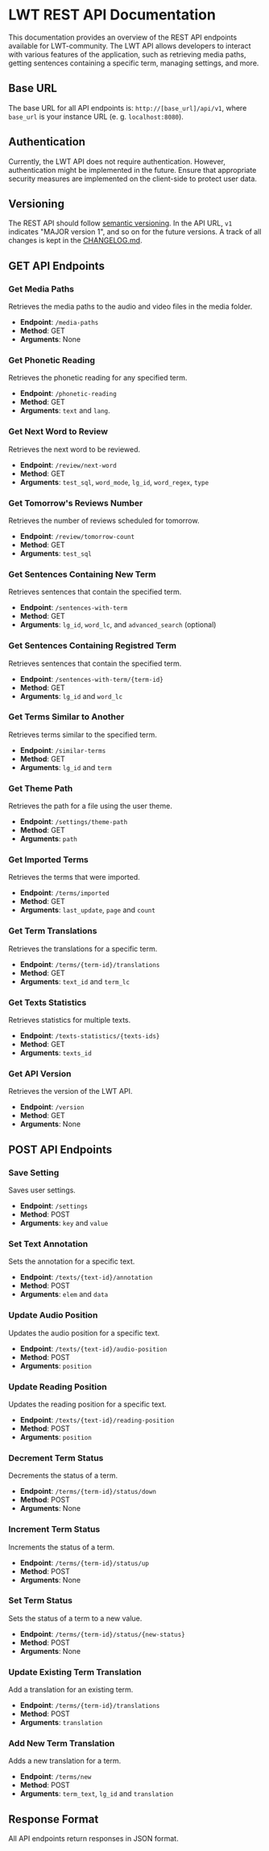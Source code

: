 # LWT REST API Documentation

This documentation provides an overview of the REST API endpoints available for LWT-community. 
The LWT API allows developers to interact with various features of the application, 
such as retrieving media paths, getting sentences containing a specific term, 
managing settings, and more. 

## Base URL

The base URL for all API endpoints is: `http://[base_url]/api/v1`, 
where `base_url` is your instance URL (e. g. `localhost:8080`). 

## Authentication

Currently, the LWT API does not require authentication. However, authentication 
might be implemented in the future. Ensure that appropriate security measures are 
implemented on the client-side to protect user data.

## Versioning

The REST API should follow [semantic versioning](https://semver.org/). 
In the API URL, `v1` indicates "MAJOR version 1", and so on for the future versions.
A track of all changes is kept in the [CHANGELOG.md](./CHANGELOG.md).

## GET API Endpoints

### Get Media Paths

Retrieves the media paths to the audio and video files in the media folder.

- **Endpoint**: `/media-paths`
- **Method**: GET
- **Arguments**: None

### Get Phonetic Reading

Retrieves the phonetic reading for any specified term.

- **Endpoint**: `/phonetic-reading`
- **Method**: GET
- **Arguments**: `text` and `lang`.


### Get Next Word to Review

Retrieves the next word to be reviewed.

- **Endpoint**: `/review/next-word`
- **Method**: GET
- **Arguments**: `test_sql`, `word_mode`, `lg_id`, `word_regex`, `type`

### Get Tomorrow's Reviews Number

Retrieves the number of reviews scheduled for tomorrow.

- **Endpoint**: `/review/tomorrow-count`
- **Method**: GET
- **Arguments**: `test_sql`

### Get Sentences Containing New Term

Retrieves sentences that contain the specified term.

- **Endpoint**: `/sentences-with-term`
- **Method**: GET
- **Arguments**: `lg_id`, `word_lc`, and `advanced_search` (optional)

### Get Sentences Containing Registred Term

Retrieves sentences that contain the specified term.

- **Endpoint**: `/sentences-with-term/{term-id}`
- **Method**: GET
- **Arguments**: `lg_id` and `word_lc`


### Get Terms Similar to Another

Retrieves terms similar to the specified term.

- **Endpoint**: `/similar-terms`
- **Method**: GET
- **Arguments**: `lg_id` and `term`

### Get Theme Path

Retrieves the path for a file using the user theme.

- **Endpoint**: `/settings/theme-path`
- **Method**: GET
- **Arguments**: `path`

### Get Imported Terms

Retrieves the terms that were imported.

- **Endpoint**: `/terms/imported`
- **Method**: GET
- **Arguments**: `last_update`, `page` and `count`

### Get Term Translations

Retrieves the translations for a specific term.

- **Endpoint**: `/terms/{term-id}/translations`
- **Method**: GET
- **Arguments**: `text_id` and `term_lc`


### Get Texts Statistics

Retrieves statistics for multiple texts.

- **Endpoint**: `/texts-statistics/{texts-ids}`
- **Method**: GET
- **Arguments**: `texts_id`

### Get API Version

Retrieves the version of the LWT API.

- **Endpoint**: `/version`
- **Method**: GET
- **Arguments**: None

## POST API Endpoints

### Save Setting

Saves user settings.

- **Endpoint**: `/settings`
- **Method**: POST
- **Arguments**: `key` and `value`

### Set Text Annotation

Sets the annotation for a specific text.

- **Endpoint**: `/texts/{text-id}/annotation`
- **Method**: POST
- **Arguments**: `elem` and `data`

### Update Audio Position

Updates the audio position for a specific text.

- **Endpoint**: `/texts/{text-id}/audio-position`
- **Method**: POST
- **Arguments**: `position`

### Update Reading Position

Updates the reading position for a specific text.

- **Endpoint**: `/texts/{text-id}/reading-position`
- **Method**: POST
- **Arguments**: `position`

### Decrement Term Status

Decrements the status of a term.

- **Endpoint**: `/terms/{term-id}/status/down`
- **Method**: POST
- **Arguments**: None

### Increment Term Status

Increments the status of a term.

- **Endpoint**: `/terms/{term-id}/status/up`
- **Method**: POST
- **Arguments**: None

### Set Term Status

Sets the status of a term to a new value.

- **Endpoint**: `/terms/{term-id}/status/{new-status}`
- **Method**: POST
- **Arguments**: None

### Update Existing Term Translation

Add a translation for an existing term.

- **Endpoint**: `/terms/{term-id}/translations`
- **Method**: POST
- **Arguments**: `translation`

### Add New Term Translation

Adds a new translation for a term.

- **Endpoint**: `/terms/new`
- **Method**: POST
- **Arguments**: `term_text`, `lg_id` and `translation`

## Response Format

All API endpoints return responses in JSON format.
